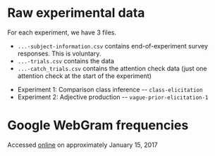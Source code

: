 # Raw experimental data

For each experiment, we have 3 files.

- `...-subject-information.csv` contains end-of-experiment survey responses. This is voluntary.
- `...-trials.csv` contains the data
- `...-catch_trials.csv` contains the attention check data (just one attention check at the start of the experiment)

+ Experiment 1: Comparison class inference -- `class-elicitation`
+ Experiment 2: Adjective production -- `vague-prior-elicitation-1`


# Google WebGram frequencies

Accessed [online](http://corpora.linguistik.uni-erlangen.de/demos/cgi-bin/Web1T5/Web1T5_freq.perl) on approximately January 15, 2017
